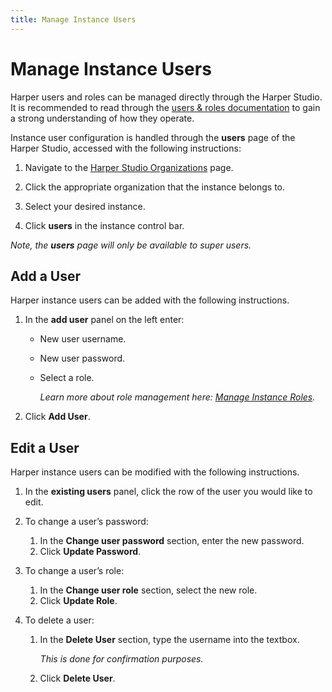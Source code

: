```yaml
---
title: Manage Instance Users
---
```


# Manage Instance Users

Harper users and roles can be managed directly through the Harper Studio. It is recommended to read through the [users & roles documentation](../../developers/security/users-and-roles) to gain a strong understanding of how they operate.

Instance user configuration is handled through the **users** page of the Harper Studio, accessed with the following instructions:

1. Navigate to the [Harper Studio Organizations](https:/studio.harperdb.io/organizations) page.

1. Click the appropriate organization that the instance belongs to.

1. Select your desired instance.

1. Click **users** in the instance control bar.

_Note, the **users** page will only be available to super users._

## Add a User

Harper instance users can be added with the following instructions.

1. In the **add user** panel on the left enter:
   - New user username.
   - New user password.
   - Select a role.

     _Learn more about role management here: [Manage Instance Roles](manage-instance-roles)._

1. Click **Add User**.

## Edit a User

Harper instance users can be modified with the following instructions.

1. In the **existing users** panel, click the row of the user you would like to edit.

1. To change a user’s password:
   1. In the **Change user password** section, enter the new password.
   1. Click **Update Password**.

1. To change a user’s role:
   1. In the **Change user role** section, select the new role.
   1. Click **Update Role**.

1. To delete a user:
   1. In the **Delete User** section, type the username into the textbox.

      _This is done for confirmation purposes._

   1. Click **Delete User**.
